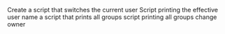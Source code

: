 Create a script that switches the current user
Script printing the effective user name
a script that prints all groups
script printing all groups
change owner
